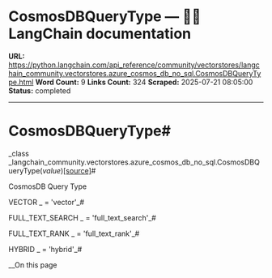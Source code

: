 # CosmosDBQueryType — 🦜🔗 LangChain  documentation

**URL:** https://python.langchain.com/api_reference/community/vectorstores/langchain_community.vectorstores.azure_cosmos_db_no_sql.CosmosDBQueryType.html
**Word Count:** 9
**Links Count:** 324
**Scraped:** 2025-07-21 08:05:00
**Status:** completed

---

# CosmosDBQueryType\#

_class _langchain\_community.vectorstores.azure\_cosmos\_db\_no\_sql.CosmosDBQueryType\(_value_\)[\[source\]](https://python.langchain.com/api_reference/_modules/langchain_community/vectorstores/azure_cosmos_db_no_sql.html#CosmosDBQueryType)\#     

CosmosDB Query Type

VECTOR _ = 'vector'_\#     

FULL\_TEXT\_SEARCH _ = 'full\_text\_search'_\#     

FULL\_TEXT\_RANK _ = 'full\_text\_rank'_\#     

HYBRID _ = 'hybrid'_\#     

__On this page